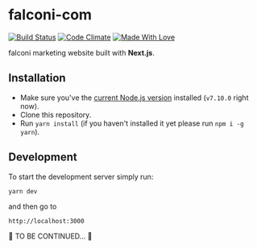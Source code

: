 

# falconi-com 
[![Build Status](https://travis-ci.org/falconi1812/falconi.svg?branch=develop)](https://travis-ci.org/falconi1812/falconi) [![Code Climate](https://codeclimate.com/github/falcon1812/falconi.png)](https://codeclimate.com/github/falcon1812/falconi) [![Made With Love](https://img.shields.io/badge/made%20with-%3C3-red.svg)](https://github.com/falcon1812/falconi)

falconi marketing website built with **Next.js**.

## Installation

* Make sure you've the [current Node.js version](https://nodejs.org/en/download/current/) installed (`v7.10.0` right now).
* Clone this repository.
* Run `yarn install` (if you haven't installed it yet please run `npm i -g yarn`).

## Development

To start the development server simply run:

`yarn dev`

and then go to

`http://localhost:3000`

:construction: TO BE CONTINUED... :construction:
 
